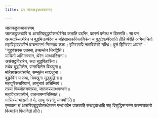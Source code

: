 ```yaml
---
title: ३५ जातकट्ठकथाकरणम्

---
```

जातकट्ठकथाकरणम्  
जातकट्ठकथापि च आचरियबुद्धघोसत्थेरेनेव कताति वदन्ति, कारणं पनेत्थ न दिस्सति। सा पन अत्थदस्सित्थेरेन च बुद्धमित्तत्थेरेन च महिसासकनिकायिकेन च बुद्धदेवत्थेरेनाति तीहि थेरेहि अभियाचितो महाविहारवासीनं वाचनामग्गं निस्साय कता। इमिस्सापि नामविसेसो नत्थि। वुत्तं हिमिस्सा आरम्भे –  
‘‘बुद्धवंसस्स एतस्स, इच्छन्तेन चिरट्ठितिं।  
याचितो अभिगन्त्वान, थेरेन अत्थदस्सिना॥  
असंसट्ठविहारेन, सदा सुद्धविहारिना।  
तथेव बुद्धमित्तेन, सन्तचित्तेन विञ्‍ञुना॥  
महिसासकवंसम्हि, सम्भूतेन नयञ्‍ञुना।  
बुद्धदेवेन च तथा, भिक्खुना सुद्धबुद्धिना॥  
महापुरिसचरियानं, आनुभावं अचिन्तियं।  
तस्स विज्‍जोतयन्तस्स, जातकस्सत्थवण्णनं॥  
महाविहारवासीनं, वाचनामग्गनिस्सितं।  
भासिस्सं भासतो तं मे, साधु गण्हन्तु साधवो’’ति॥  
एत्तावता च आचरियबुद्धघोसत्थेरस्स गन्थभावेन पाकटाहि सब्बट्ठकथाहि सह विसुद्धिमग्गस्स करणप्पकारो वित्थारेन विभावितो होति।  